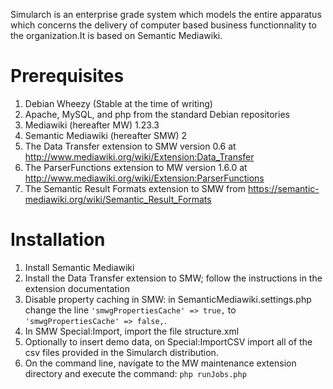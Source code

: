 Simularch is an enterprise grade system which models the entire apparatus which concerns the delivery of computer based business functionnality to the organization.It is based on Semantic Mediawiki.

# Prerequisites
1. Debian Wheezy (Stable at the time of writing)
2. Apache, MySQL, and php from the standard Debian repositories
3. Mediawiki (hereafter MW) 1.23.3
4. Semantic Mediawiki (hereafter SMW) 2
5. The Data Transfer extension to SMW version 0.6 at http://www.mediawiki.org/wiki/Extension:Data_Transfer
6. The ParserFunctions extension to MW version 1.6.0 at http://www.mediawiki.org/wiki/Extension:ParserFunctions
7. The Semantic Result Formats extension to SMW from https://semantic-mediawiki.org/wiki/Semantic_Result_Formats

# Installation
1. Install Semantic Mediawiki
2. Install the Data Transfer extension to SMW; follow the instructions in the extension documentation
3. Disable property caching in SMW: in SemanticMediawiki.settings.php change the line `'smwgPropertiesCache' => true,` to `'smwgPropertiesCache' => false,`.
4. In SMW Special:Import, import the file structure.xml
5. Optionally to insert demo data, on Special:ImportCSV import all of the csv files provided in the Simularch distribution.
6. On the command line, navigate to the MW maintenance extension directory and execute the command: `php runJobs.php`
